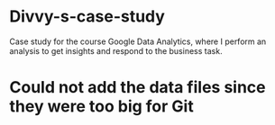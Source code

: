 # Divvy-s-case-study
Case study for the course Google Data Analytics, where I perform an analysis to get insights and respond to the business task.

# Could not add the data files since they were too big for Git
